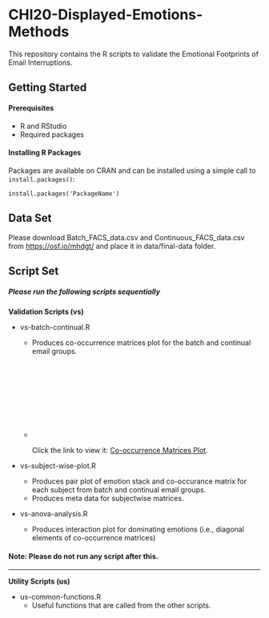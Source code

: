 # CHI20-Displayed-Emotions-Methods
This repository contains the R scripts to validate the Emotional Footprints of Email Interruptions.



## Getting Started

#### Prerequisites
- R and RStudio
- Required packages

#### Installing R Packages
Packages are available on CRAN and can be installed using a simple call to `install.packages()`:

    install.packages('PackageName')
	
## Data Set
Please download Batch_FACS_data.csv and Continuous_FACS_data.csv from https://osf.io/mhdgt/ and place it in data/final-data folder.
	
## Script Set

##### Please run the following scripts sequentially

**Validation Scripts (vs)**
- vs-batch-continual.R
	- Produces co-occurrence matrices plot for the batch and continual email groups.
	
	- <object data="https://github.com/UH-CPL/CHI20-Displayed-Emotions-Methods/blob/master/plots/all_session_plots/DT/DT_group_summative.pdf" type="application/pdf" width="700px" height="700px">
		<embed src="https://github.com/UH-CPL/CHI20-Displayed-Emotions-Methods/blob/master/plots/all_session_plots/DT/DT_group_summative.pdf">
		<p>Click the link to view it: <a href="https://github.com/UH-CPL/CHI20-Displayed-Emotions-Methods/blob/master/plots/all_session_plots/DT/DT_group_summative.pdf">Co-occurrence Matrices Plot</a>.</p>
	    	</embed>
		</object>


- vs-subject-wise-plot.R
	- Produces pair plot of emotion stack and co-occurance matrix for each subject from batch and continual email groups.
	- Produces meta data for subjectwise matrices.
- vs-anova-analysis.R
	- Produces interaction plot for dominating emotions (i.e., diagonal elements of co-occurrence matrices)
	
	
	
#### Note: Please do not run any script after this.
---------------------------------------------------------------------------------------------------------

**Utility Scripts (us)**

- us-common-functions.R
	- Useful functions that are called from the other scripts.



